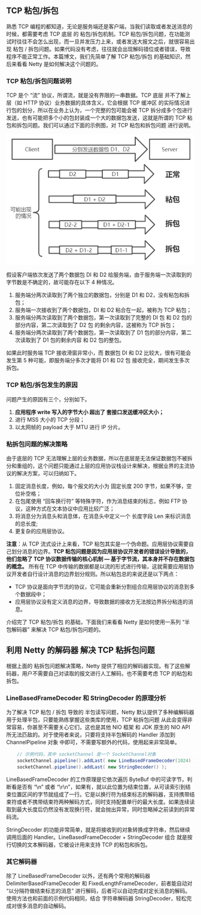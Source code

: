## TCP 粘包/拆包

熟悉 TCP 编程的都知道，无论是服务端还是客户端，当我们读取或者发送消息的时候，都需要考虑 TCP 底层 的 粘包/拆包机制。TCP 粘包/拆包问题，在功能测试时往往不会怎么出现，而一旦并发压力上来，或者发送大报文之后，就很容易出现 粘包 / 拆包问题。如果代码没有考虑，往往就会出现解码错位或者错误，导致程序不能正常工作。本篇博文，我们先简单了解 TCP 粘包/拆包 的基础知识，然后来看看 Netty 是如何解决这个问题的。

### TCP 粘包/拆包问题说明

TCP 是个 “流” 协议，所谓流，就是没有界限的一串数据。TCP 底层 并不了解上层（如 HTTP 协议）业务数据的具体含义，它会根据 TCP 缓冲区 的实际情况进行包的划分，所以在业务上认为，一个完整的包可能会被 TCP 拆分成多个包进行发送，也有可能把多个小的包封装成一个大的数据包发送，这就是所谓的 TCP 粘包和拆包问题。我们可以通过下面的示例图，对 TCP 粘包和拆包问题 进行说明。

![avatar](../../../images/Netty/TCP粘包拆包问题.png)

假设客户端依次发送了两个数据包 DI 和 D2 给服务端，由于服务端一次读取到的字节数是不确定的，故可能存在以下 4 种情况。

1. 服务端分两次读取到了两个独立的数据包，分别是 D1 和 D2，没有粘包和拆包；
2. 服务端一次接收到了两个数据包，DI 和 D2 粘合在一起，被称为 TCP 粘包；
3. 服务端分两次读取到了两个数据包，第一次读取到了完整的 DI 包 和 D2 包的部分内容，第二次读取到了 D2 包 的剩余内容，这被称为 TCP 拆包；
4. 服务端分两次读取到了两个数据包，第一次读取到了 D1 包的部分内容，第二次读取到了 D1 包的剩余内容 和 D2 包的整包。

如果此时服务端 TCP 接收滑窗非常小，而 数据包 DI 和 D2 比较大，很有可能会发生第 5 种可能，即服务端分多次才能将 D1 和 D2 包 接收完全，期间发生多次拆包。

### TCP 粘包/拆包发生的原因

问题产生的原因有三个，分别如下。

1. **应用程序 write 写入的字节大小 超出了 套接口发送缓冲区大小；**
2. 进行 MSS 大小的 TCP 分段；
3. 以太网帧的 payload 大于 MTU 进行 IP 分片。

### 粘拆包问题的解决策略

由于底层的 TCP 无法理解上层的业务数据，所以在底层是无法保证数据包不被拆分和重组的，这个问题只能通过上层的应用协议栈设计来解决，根据业界的主流协议的解决方案，可以归纳如下。

1. 固定消息长度，例如，每个报文的大小为 固定长度 200 字节，如果不够，空位补空格；
2. 在包尾使用 “回车换行符” 等特殊字符，作为消息结束的标志，例如 FTP 协议，这种方式在文本协议中应用比较广泛；
3. 将消息分为消息头和消息体，在消息头中定义一个 长度字段 Len 来标识消息的总长度;
4. 更复杂的应用层协议。

**注意**：从 TCP 流式设计上来看，TCP 粘包其实是一个伪命题。应用层协议需要自己划分消息的边界。**TCP 粘包问题是因为应用层协议开发者的错误设计导致的，他们忽略了 TCP 协议数据传输的核心机制 — 基于字节流，其本身并不存在数据包的概念。** 所有在 TCP 中传输的数据都是以流的形式进行传输，这就需要应用层协议开发者自行设计消息的边界划分规则。所以粘包总的来说还是以下两点：

- TCP 协议是面向字节流的协议，它可能会重新分割组合应用层协议的消息到多个数据段中；
- 应用层协议没有定义消息的边界，导致数据的接收方无法按边界拆分粘连的消息。

介绍完了 TCP 粘包/拆包 的基础，下面我们来看看 Netty 是如何使用一系列 “半包解码器” 来解决 TCP 粘包/拆包问题的。

## 利用 Netty 的解码器 解决 TCP 粘拆包问题

根据上面的 粘拆包问题解决策略，Netty 提供了相应的解码器实现。有了这些解码器，用户不需要自己对读取的报文进行人工解码，也不需要考虑 TCP 的粘包和拆包。

### LineBasedFrameDecoder 和 StringDecoder 的原理分析

为了解决 TCP 粘包 / 拆包 导致的 半包读写问题，Netty 默认提供了多种编解码器用于处理半包，只要能熟练掌握这些类库的使用，TCP 粘拆包问题 从此会变得非常容易，你甚至不需要关心它们，这也是其他 NIO 框架 和 JDK 原生的 NIO API 所无法匹敌的。对于使用者来说，只要将支持半包解码的 Handler 添加到 ChannelPipeline 对象 中即可，不需要写额外的代码，使用起来非常简单。

```java
    // 示例代码，其中 socketChannel 是一个 SocketChannel对象
    socketChannel.pipeline().addLast( new LineBasedFrameDecoder(1024) );
    socketChannel.pipeline().addLast( new StringDecoder() );
```

LineBasedFrameDecoder 的工作原理是它依次遍历 ByteBuf 中的可读字节，判断看是否有 “\n” 或者 “\r\n”，如果有，就以此位置为结束位置，从可读索引到结束位置区间的字节就组成了一行。它是以换行符为结束标志的解码器，支持携带结束符或者不携带结束符两种解码方式，同时支持配置单行的最大长度。如果连续读取到最大长度后仍然没有发现换行符，就会抛出异常，同时忽略掉之前读到的异常码流。

StringDecoder 的功能非常简单，就是将接收到的对象转换成字符串，然后继续调用后面的 Handler。LineBasedFrameDecoder + StringDecoder 组合 就是按行切换的文本解码器，它被设计用来支持 TCP 的粘包和拆包。

### 其它解码器

除了 LineBasedFrameDecoder 以外，还有两个常用的解码器 DelimiterBasedFrameDecoder 和 FixedLengthFrameDecoder，前者能自动对 “以分隔符做结束标志的消息” 进行解码，后者可以自动完成对定长消息的解码。使用方法也和前面的示例代码相同，结合 字符串解码器 StringDecoder，轻松完成对很多消息的自动解码。
